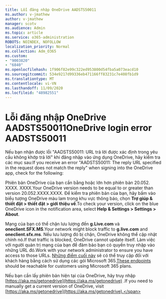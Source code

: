 ```yaml
---
title: Lỗi đăng nhập OneDrive AADSTS50011
ms.author: v-jmathew
author: v-jmathew
manager: scotv
ms.audience: Admin
ms.topic: article
ms.service: o365-administration
ROBOTS: NOINDEX, NOFOLLOW
localization_priority: Normal
ms.collection: Adm_O365
ms.custom:
- "9003820"
- "6840"
ms.openlocfilehash: 1f906f82e99c322ed953800d54fba5a073eacd10
ms.sourcegitcommit: 534e9217d99336eb471166ff83231c7e408fb1d9
ms.translationtype: MT
ms.contentlocale: vi-VN
ms.lasthandoff: 11/09/2020
ms.locfileid: "48982551"
---
```

# <a name="onedrive-login-error-aadsts50011"></a><span data-ttu-id="b300b-102">Lỗi đăng nhập OneDrive AADSTS50011</span><span class="sxs-lookup"><span data-stu-id="b300b-102">OneDrive login error AADSTS50011</span></span>

<span data-ttu-id="b300b-103">Nếu bạn nhận được lỗi "AADSTS50011: URL trả lời được xác định trong yêu cầu không khớp trả lời" khi đăng nhập vào ứng dụng OneDrive, hãy kiểm tra các mục sau:</span><span class="sxs-lookup"><span data-stu-id="b300b-103">If you receive an error "AADSTS50011: The reply URL specified in the request does not match the reply" when signing into the OneDrive app, check for the following:</span></span>

<span data-ttu-id="b300b-104">Phiên bản OneDrive của bạn cần bằng hoặc lớn hơn phiên bản 20.052. XXXX. XXXX.</span><span class="sxs-lookup"><span data-stu-id="b300b-104">Your OneDrive version needs to be equal to or greater than version 20.052.XXXX.XXXX.</span></span> <span data-ttu-id="b300b-105">Để kiểm tra phiên bản của bạn, hãy bấm vào biểu tượng OneDrive màu lam trong khu vực thông báo, chọn **Trợ giúp & thiết đặt > thiết đặt > giới thiệu về**.</span><span class="sxs-lookup"><span data-stu-id="b300b-105">To check your version, click on the blue OneDrive icon in the notification area, select **Help & Settings > Settings > About**.</span></span>

<span data-ttu-id="b300b-106">Mạng của bạn có thể chặn lưu lượng đến **g.Live.com** và **oneclient.SFX.MS**.</span><span class="sxs-lookup"><span data-stu-id="b300b-106">Your network might block traffic to **g.live.com** and **oneclient.sfx.ms**.</span></span> <span data-ttu-id="b300b-107">Nếu lưu lượng đó bị chặn, OneDrive không thể cập nhật chính nó.</span><span class="sxs-lookup"><span data-stu-id="b300b-107">If that traffic is blocked, OneDrive cannot update itself.</span></span> <span data-ttu-id="b300b-108">Làm việc với người quản trị mạng của bạn để đảm bảo bạn có quyền truy nhập vào những URL đó.</span><span class="sxs-lookup"><span data-stu-id="b300b-108">Work with your network administrator to ensure you have access to those URLs.</span></span> <span data-ttu-id="b300b-109">[Những điểm cuối này](https://docs.microsoft.com/microsoft-365/enterprise/urls-and-ip-address-ranges?view=o365-worldwide) sẽ có thể truy cập đối với khách hàng bằng cách sử dụng các gói Microsoft 365.</span><span class="sxs-lookup"><span data-stu-id="b300b-109">[These endpoints](https://docs.microsoft.com/microsoft-365/enterprise/urls-and-ip-address-ranges?view=o365-worldwide) should be reachable for customers using Microsoft 365 plans.</span></span>

<span data-ttu-id="b300b-110">Nếu bạn cần lấy phiên bản hiện tại của OneDrive, hãy truy nhập [https://aka.ms/getonedrive](https://aka.ms/getonedrive) .</span><span class="sxs-lookup"><span data-stu-id="b300b-110">If you need to manually get a current version of OneDrive, visit [https://aka.ms/getonedrive](https://aka.ms/getonedrive).</span></span>
